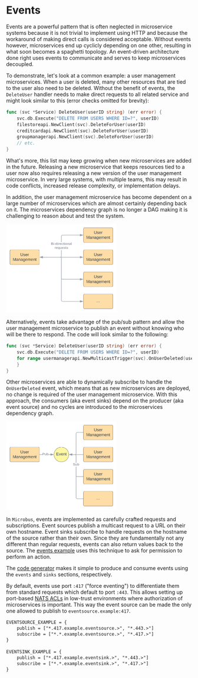 # Events

Events are a powerful pattern that is often neglected in microservice systems because it is not trivial to implement using HTTP and because the workaround of making direct calls is considered acceptable. Without events however, microservices end up cyclicly depending on one other, resulting in what soon becomes a spaghetti topology. An event-driven architecture done right uses events to communicate and serves to keep microservices decoupled.

To demonstrate, let's look at a common example: a user management microservices. When a user is deleted, many other resources that are tied to the user also need to be deleted. Without the benefit of events, the `DeleteUser` handler needs to make direct requests to all related service and might look similar to this (error checks omitted for brevity):

```go
func (svc *Service) DeleteUser(userID string) (err error) {
    svc.db.Execute("DELETE FROM USERS WHERE ID=?", userID)
    filestoreapi.NewClient(svc).DeleteForUser(userID)
    creditcardapi.NewClient(svc).DeleteForUser(userID)
    groupmanagerapi.NewClient(svc).DeleteForUser(userID)
    // etc.
}
```

What's more, this list may keep growing when new microservices are added in the future. Releasing a new microservice that keeps resources tied to a user now also requires releasing a new version of the user management microservice. In very large systems, with multiple teams, this may result in code conflicts, increased release complexity, or implementation delays.

In addition, the user management microservice has become dependent on a large number of microservices which are almost certainly depending back on it. The microservices dependency graph is no longer a DAG making it is challenging to reason about and test the system.

<img src="events-1.svg" width="300">

Alternatively, events take advantage of the pub/sub pattern and allow the user management microservice to publish an event without knowing who will be there to respond. The code will look similar to the following:

```go
func (svc *Service) DeleteUser(userID string) (err error) {
    svc.db.Execute("DELETE FROM USERS WHERE ID=?", userID)
    for range usermanagerapi.NewMulticastTrigger(svc).OnUserDeleted(userID) {
    }
}
```

Other microservices are able to dynamically subscribe to handle the `OnUserDeleted` event, which means that as new microservices are deployed, no change is required of the user management microservice. With this approach, the consumers (aka event sinks) depend on the producer (aka event source) and no cycles are introduced to the microservices dependency graph.

<img src="events-2.svg" width="300">

In `Microbus`, events are implemented as carefully crafted requests and subscriptions. Event sources publish a multicast request to a URL on their own hostname. Event sinks subscribe to handle requests on the hostname of the source rather than their own. Since they are fundamentally not any different than regular requests, events can also return values back to the source. The [events example](../structure/examples.md) uses this technique to ask for permission to perform an action. 

The [code generator](./codegen.md) makes it simple to produce and consume events using the `events` and `sinks` sections, respectively.

By default, events use port `:417` ("force eventing") to differentiate them from standard requests which default to port `:443`. This allows setting up port-based [NATS ACLs](https://docs.nats.io/running-a-nats-service/configuration/securing_nats/authorization) in low-trust environments where authorization of microservices is important. This way the event source can be made the only one allowed to publish to `eventsource.example:417`.

```
EVENTSOURCE_EXAMPLE = {
    publish = ["*.417.example.eventsource.>", "*.443.>"]
    subscribe = ["*.*.example.eventsource.>", "*.417.>"]
}

EVENTSINK_EXAMPLE = {
    publish = ["*.417.example.eventsink.>", "*.443.>"]
    subscribe = ["*.*.example.eventsink.>", "*.417.>"]
}
```
